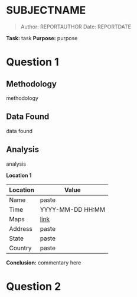 # SUBJECTNAME

> Author: REPORTAUTHOR
> Date: REPORTDATE

**Task:** task
**Purpose:** purpose

<div style="page-break-after: always;"></div>

# Question 1

## Methodology

methodology

## Data Found

data found

## Analysis

analysis

**Location 1**

| Location | Value |
|--------|-------|
| Name | paste |
| Time | YYYY-MM-DD HH:MM |
| Maps | [link](paste) |
| Address  | paste |
| State | paste |
| Country | paste |

**Conclusion:** <ins> </ins>commentary here

<div style="page-break-after: always;"></div>

# Question 2